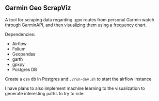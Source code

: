## Garmin Geo ScrapViz

A tool for scraping data regarding .gpx routes from personal Garmin watch through GarminAPI, and then visualizing them using a frequency chart.

Dependencies:
* Airflow
* Folium
* Geopandas
* garth
* gpxpy
* Postgres DB

Create a `osm` db in Postgres and `./run-dev.sh` to start the airflow instance

I have plans to also implement machine learning to the visualization to generate interesting paths to try to ride.
